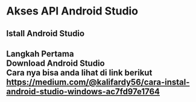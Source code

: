 <h1> Akses API Android Studio </h1>
<h2> Istall Android Studio <h2>
<p>Langkah Pertama <br>
Download Android Studio <br>
Cara nya bisa anda lihat di link berikut <br>
<a href= "https://medium.com/@kalifardy56/cara-instal-android-studio-windows-ac7fd97e1764">https://medium.com/@kalifardy56/cara-instal-android-studio-windows-ac7fd97e1764</a>
</p>
